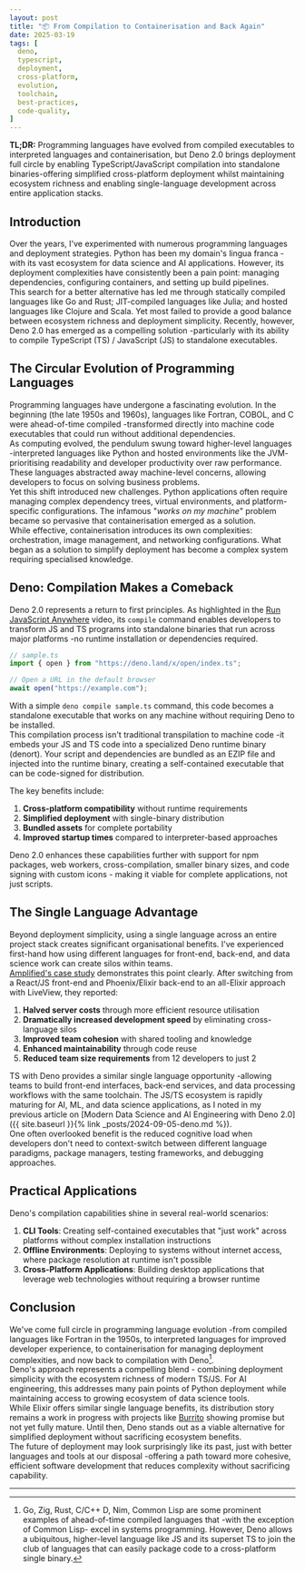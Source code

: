 ```yaml
---
layout: post
title: "📦 From Compilation to Containerisation and Back Again"
date: 2025-03-19
tags: [
  deno,
  typescript,
  deployment,
  cross-platform,
  evolution,
  toolchain,
  best-practices,
  code-quality,
]
---
```


**TL;DR:** Programming languages have evolved from compiled executables to
interpreted languages and containerisation, but Deno 2.0 brings deployment full
circle by enabling TypeScript/JavaScript compilation into standalone
binaries-offering simplified cross-platform deployment whilst maintaining
ecosystem richness and enabling single-language development across entire
application stacks.

<!--more-->

## Introduction

Over the years, I've experimented with numerous programming languages and
deployment strategies. Python has been my domain's lingua franca -with its vast
ecosystem for data science and AI applications. However, its deployment
complexities have consistently been a pain point: managing dependencies,
configuring containers, and setting up build pipelines.\
This search for a better alternative has led me through statically compiled
languages like Go and Rust; JIT-compiled languages like Julia; and hosted
languages like Clojure and Scala. Yet most failed to provide a good balance
between ecosystem richness and deployment simplicity. Recently, however, Deno
2.0 has emerged as a compelling solution -particularly with its ability to
compile TypeScript (TS) / JavaScript (JS) to standalone executables.

## The Circular Evolution of Programming Languages

Programming languages have undergone a fascinating evolution. In the beginning
(the late 1950s and 1960s), languages like Fortran, COBOL, and C were
ahead-of-time compiled -transformed directly into machine code executables that
could run without additional dependencies.\
As computing evolved, the pendulum swung toward higher-level languages
-interpreted languages like Python and hosted environments like the JVM-
prioritising readability and developer productivity over raw performance. These
languages abstracted away machine-level concerns, allowing developers to focus
on solving business problems.\
Yet this shift introduced new challenges. Python applications often require
managing complex dependency trees, virtual environments, and platform-specific
configurations. The infamous "_works on my machine_" problem became so pervasive
that containerisation emerged as a solution.\
While effective, containerisation introduces its own complexities:
orchestration, image management, and networking configurations. What began as a
solution to simplify deployment has become a complex system requiring
specialised knowledge.

## Deno: Compilation Makes a Comeback

Deno 2.0 represents a return to first principles. As highlighted in the
[Run JavaScript Anywhere](https://youtube.com/watch?v=ZsDqTQs3_G0) video, its
`compile` command enables developers to transform JS and TS programs into
standalone binaries that run across major platforms -no runtime installation or
dependencies required.

```typescript
// sample.ts
import { open } from "https://deno.land/x/open/index.ts";

// Open a URL in the default browser
await open("https://example.com");
```

With a simple `deno compile sample.ts` command, this code becomes a standalone
executable that works on any machine without requiring Deno to be installed.\
This compilation process isn't traditional transpilation to machine code -it
embeds your JS and TS code into a specialized Deno runtime binary (denort). Your
script and dependencies are bundled as an EZIP file and injected into the
runtime binary, creating a self-contained executable that can be code-signed for
distribution.

The key benefits include:

1. **Cross-platform compatibility** without runtime requirements
2. **Simplified deployment** with single-binary distribution
3. **Bundled assets** for complete portability
4. **Improved startup times** compared to interpreter-based approaches

Deno 2.0 enhances these capabilities further with support for npm packages, web
workers, cross-compilation, smaller binary sizes, and code signing with custom
icons - making it viable for complete applications, not just scripts.

## The Single Language Advantage

Beyond deployment simplicity, using a single language across an entire project
stack creates significant organisational benefits. I've experienced first-hand
how using different languages for front-end, back-end, and data science work can
create silos within teams.\
[Amplified's case study](https://dockyard.com/blog/2024/02/06/5-benefts-amplified-saw-switching-to-elixir)
demonstrates this point clearly. After switching from a React/JS front-end and
Phoenix/Elixir back-end to an all-Elixir approach with LiveView, they reported:

1. **Halved server costs** through more efficient resource utilisation
2. **Dramatically increased development speed** by eliminating cross-language
   silos
3. **Improved team cohesion** with shared tooling and knowledge
4. **Enhanced maintainability** through code reuse
5. **Reduced team size requirements** from 12 developers to just 2

TS with Deno provides a similar single language opportunity -allowing teams to
build front-end interfaces, back-end services, and data processing workflows
with the same toolchain. The JS/TS ecosystem is rapidly maturing for AI, ML, and
data science applications, as I noted in my previous article on [Modern Data
Science and AI Engineering with Deno 2.0]({{ site.baseurl }}{% link
_posts/2024-09-05-deno.md %}).\
One often overlooked benefit is the reduced cognitive load when developers don't
need to context-switch between different language paradigms, package managers,
testing frameworks, and debugging approaches.

## Practical Applications

Deno's compilation capabilities shine in several real-world scenarios:

1. **CLI Tools**: Creating self-contained executables that "just work" across
   platforms without complex installation instructions
2. **Offline Environments**: Deploying to systems without internet access, where
   package resolution at runtime isn't possible
3. **Cross-Platform Applications**: Building desktop applications that leverage
   web technologies without requiring a browser runtime

## Conclusion

We've come full circle in programming language evolution -from compiled
languages like Fortran in the 1950s, to interpreted languages for improved
developer experience, to containerisation for managing deployment complexities,
and now back to compilation with Deno[^1].\
Deno's approach represents a compelling blend - combining deployment simplicity
with the ecosystem richness of modern TS/JS. For AI engineering, this addresses
many pain points of Python deployment while maintaining access to growing
ecosystem of data science tools.\
While Elixir offers similar single language benefits, its distribution story
remains a work in progress with projects like
[Burrito](https://github.com/burrito-elixir/burrito) showing promise but not yet
fully mature. Until then, Deno stands out as a viable alternative for simplified
deployment without sacrificing ecosystem benefits.\
The future of deployment may look surprisingly like its past, just with better
languages and tools at our disposal -offering a path toward more cohesive,
efficient software development that reduces complexity without sacrificing
capability.

---

[^1]: Go, Zig, Rust, C/C++ D, Nim, Common Lisp are some prominent examples of
    ahead-of-time compiled languages that -with the exception of Common Lisp-
    excel in systems programming. However, Deno allows a ubiquitous,
    higher-level language like JS and its superset TS to join the club of
    languages that can easily package code to a cross-platform single binary.

